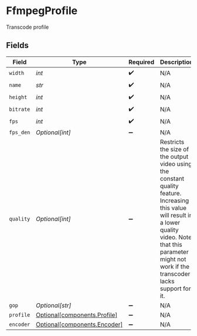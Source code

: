 # FfmpegProfile

Transcode profile


## Fields

| Field                                                                                                                                                                                                                   | Type                                                                                                                                                                                                                    | Required                                                                                                                                                                                                                | Description                                                                                                                                                                                                             | Example                                                                                                                                                                                                                 |
| ----------------------------------------------------------------------------------------------------------------------------------------------------------------------------------------------------------------------- | ----------------------------------------------------------------------------------------------------------------------------------------------------------------------------------------------------------------------- | ----------------------------------------------------------------------------------------------------------------------------------------------------------------------------------------------------------------------- | ----------------------------------------------------------------------------------------------------------------------------------------------------------------------------------------------------------------------- | ----------------------------------------------------------------------------------------------------------------------------------------------------------------------------------------------------------------------- |
| `width`                                                                                                                                                                                                                 | *int*                                                                                                                                                                                                                   | :heavy_check_mark:                                                                                                                                                                                                      | N/A                                                                                                                                                                                                                     | 1280                                                                                                                                                                                                                    |
| `name`                                                                                                                                                                                                                  | *str*                                                                                                                                                                                                                   | :heavy_check_mark:                                                                                                                                                                                                      | N/A                                                                                                                                                                                                                     | 720p                                                                                                                                                                                                                    |
| `height`                                                                                                                                                                                                                | *int*                                                                                                                                                                                                                   | :heavy_check_mark:                                                                                                                                                                                                      | N/A                                                                                                                                                                                                                     |                                                                                                                                                                                                                         |
| `bitrate`                                                                                                                                                                                                               | *int*                                                                                                                                                                                                                   | :heavy_check_mark:                                                                                                                                                                                                      | N/A                                                                                                                                                                                                                     | 3000000                                                                                                                                                                                                                 |
| `fps`                                                                                                                                                                                                                   | *int*                                                                                                                                                                                                                   | :heavy_check_mark:                                                                                                                                                                                                      | N/A                                                                                                                                                                                                                     | 30                                                                                                                                                                                                                      |
| `fps_den`                                                                                                                                                                                                               | *Optional[int]*                                                                                                                                                                                                         | :heavy_minus_sign:                                                                                                                                                                                                      | N/A                                                                                                                                                                                                                     | 1                                                                                                                                                                                                                       |
| `quality`                                                                                                                                                                                                               | *Optional[int]*                                                                                                                                                                                                         | :heavy_minus_sign:                                                                                                                                                                                                      | Restricts the size of the output video using the constant quality feature. Increasing this value will result in a lower quality video. Note that this parameter might not work if the transcoder lacks support for it.<br/> | 23                                                                                                                                                                                                                      |
| `gop`                                                                                                                                                                                                                   | *Optional[str]*                                                                                                                                                                                                         | :heavy_minus_sign:                                                                                                                                                                                                      | N/A                                                                                                                                                                                                                     | 2                                                                                                                                                                                                                       |
| `profile`                                                                                                                                                                                                               | [Optional[components.Profile]](../../models/components/profile.md)                                                                                                                                                      | :heavy_minus_sign:                                                                                                                                                                                                      | N/A                                                                                                                                                                                                                     | H264Baseline                                                                                                                                                                                                            |
| `encoder`                                                                                                                                                                                                               | [Optional[components.Encoder]](../../models/components/encoder.md)                                                                                                                                                      | :heavy_minus_sign:                                                                                                                                                                                                      | N/A                                                                                                                                                                                                                     |                                                                                                                                                                                                                         |